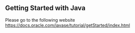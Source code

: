 ## Getting Started with Java
Please go to the following website
https://docs.oracle.com/javase/tutorial/getStarted/index.html
